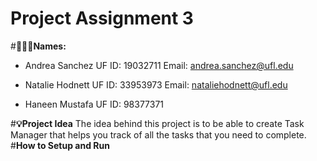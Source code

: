 # Project Assignment 3
#**🧍🏻‍♀️Names:**
- Andrea Sanchez
UF ID: 19032711
Email: andrea.sanchez@ufl.edu

- Natalie Hodnett
UF ID: 33953973
Email: nataliehodnett@ufl.edu

- Haneen Mustafa
UF ID: 98377371

#**💡Project Idea**
The idea behind this project is to be able to create Task Manager that helps you track of all the tasks that you need to complete. 
#**How to Setup and Run**

